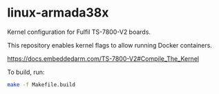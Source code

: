 # linux-armada38x

Kernel configuration for Fulfil TS-7800-V2 boards.

This repository enables kernel flags to allow running Docker containers.

https://docs.embeddedarm.com/TS-7800-V2#Compile_The_Kernel

To build, run:

```bash
make -f Makefile.build
```
